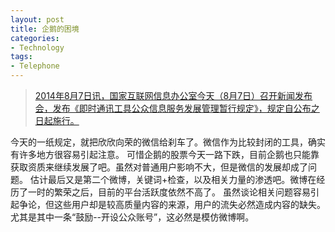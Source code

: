 ```yaml
---
layout: post
title: 企鹅的困境
categories:
- Technology
tags:
- Telephone
---
```


>[2014年8月7日讯，国家互联网信息办公室今天（8月7日）召开新闻发布会，发布《即时通讯工具公众信息服务发展管理暂行规定》，规定自公布之日起施行。](http://www.takefoto.cn/viewnews-127939.html)

今天的一纸规定，就把欣欣向荣的微信给刹车了。微信作为比较封闭的工具，确实有许多地方很容易引起注意。
可惜企鹅的股票今天一路下跌，目前企鹅也只能靠获取资质来继续发展了吧。虽然对普通用户影响不大，但是微信的发展却成了问题。
估计最后又是第二个微博，关键词+检查，以及相关力量的渗透吧。微博在经历了一时的繁荣之后，目前的平台活跃度依然不高了。
虽然谈论相关问题容易引起争论，但这些用户却是较高质量内容的来源，用户的流失必然造成内容的缺失。
尤其是其中一条“鼓励--开设公众账号”，这必然是模仿微博啊。